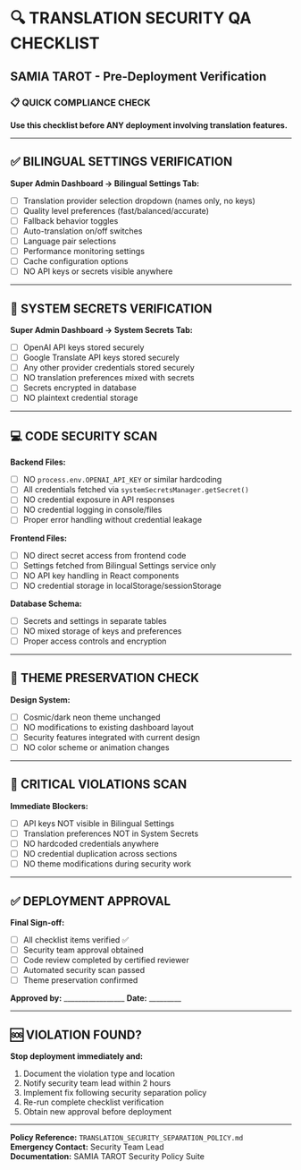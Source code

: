 # 🔍 TRANSLATION SECURITY QA CHECKLIST
## SAMIA TAROT - Pre-Deployment Verification

### 📋 **QUICK COMPLIANCE CHECK**

**Use this checklist before ANY deployment involving translation features.**

---

## ✅ **BILINGUAL SETTINGS VERIFICATION**

**Super Admin Dashboard → Bilingual Settings Tab:**
- [ ] Translation provider selection dropdown (names only, no keys)
- [ ] Quality level preferences (fast/balanced/accurate)
- [ ] Fallback behavior toggles
- [ ] Auto-translation on/off switches
- [ ] Language pair selections
- [ ] Performance monitoring settings
- [ ] Cache configuration options
- [ ] NO API keys or secrets visible anywhere

---

## 🔐 **SYSTEM SECRETS VERIFICATION** 

**Super Admin Dashboard → System Secrets Tab:**
- [ ] OpenAI API keys stored securely
- [ ] Google Translate API keys stored securely  
- [ ] Any other provider credentials stored securely
- [ ] NO translation preferences mixed with secrets
- [ ] Secrets encrypted in database
- [ ] NO plaintext credential storage

---

## 💻 **CODE SECURITY SCAN**

**Backend Files:**
- [ ] NO `process.env.OPENAI_API_KEY` or similar hardcoding
- [ ] All credentials fetched via `systemSecretsManager.getSecret()`
- [ ] NO credential exposure in API responses
- [ ] NO credential logging in console/files
- [ ] Proper error handling without credential leakage

**Frontend Files:**
- [ ] NO direct secret access from frontend code
- [ ] Settings fetched from Bilingual Settings service only
- [ ] NO API key handling in React components
- [ ] NO credential storage in localStorage/sessionStorage

**Database Schema:**
- [ ] Secrets and settings in separate tables
- [ ] NO mixed storage of keys and preferences
- [ ] Proper access controls and encryption

---

## 🎨 **THEME PRESERVATION CHECK**

**Design System:**
- [ ] Cosmic/dark neon theme unchanged
- [ ] NO modifications to existing dashboard layout
- [ ] Security features integrated with current design
- [ ] NO color scheme or animation changes

---

## 🚨 **CRITICAL VIOLATIONS SCAN**

**Immediate Blockers:**
- [ ] API keys NOT visible in Bilingual Settings
- [ ] Translation preferences NOT in System Secrets  
- [ ] NO hardcoded credentials anywhere
- [ ] NO credential duplication across sections
- [ ] NO theme modifications during security work

---

## ✅ **DEPLOYMENT APPROVAL**

**Final Sign-off:**
- [ ] All checklist items verified ✅
- [ ] Security team approval obtained
- [ ] Code review completed by certified reviewer
- [ ] Automated security scan passed
- [ ] Theme preservation confirmed

**Approved by:** _________________ **Date:** _________

---

## 🆘 **VIOLATION FOUND?**

**Stop deployment immediately and:**
1. Document the violation type and location
2. Notify security team lead within 2 hours
3. Implement fix following security separation policy
4. Re-run complete checklist verification
5. Obtain new approval before deployment

---

**Policy Reference:** `TRANSLATION_SECURITY_SEPARATION_POLICY.md`  
**Emergency Contact:** Security Team Lead  
**Documentation:** SAMIA TAROT Security Policy Suite 